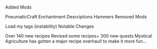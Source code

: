 Added Mods

PneumaticCraft
Enchantment Descriptions
Hammers
Removed Mods

Load my tags (instability)
Notable Changes

Over 140 new recipes
Revised some recipes+
300 new quests
Mystical Agriculture has gotten a major recipe overhaul! to make it more fun...
